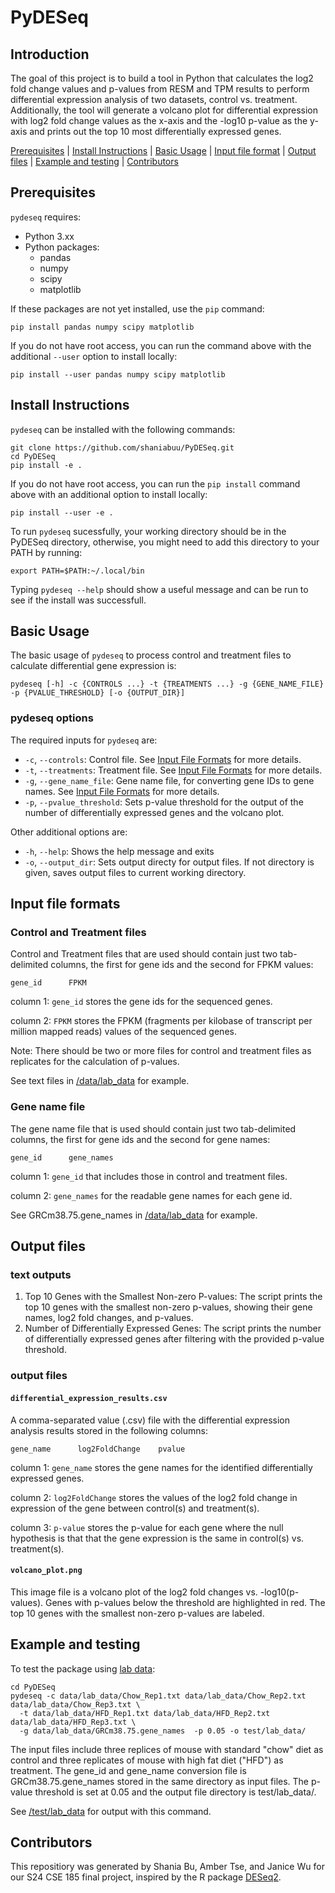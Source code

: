 # PyDESeq

## Introduction
The goal of this project is to build a tool in Python that calculates the log2 fold change values and p-values from RESM and TPM results to perform differential expression analysis of two datasets, control vs. treatment. Additionally, the tool will generate a volcano plot for differential expression with log2 fold change values as the x-axis and the -log10 p-value as the y-axis and prints out the top 10 most differentially expressed genes. 

[Prerequisites](#prerequisites) | [Install Instructions](#install) | [Basic Usage](#usage) | [Input file format](#format) | [Output files](#output) | [Example and testing](#example) | [Contributors](#credit)
<a name="prerequisites"></a>
## Prerequisites
`pydeseq` requires:
- Python 3.xx
- Python packages:
  - pandas
  - numpy
  - scipy
  - matplotlib

If these packages are not yet installed, use the `pip` command:
```
pip install pandas numpy scipy matplotlib
```
If you do not have root access, you can run the command above with the additional `--user` option to install locally:  
```
pip install --user pandas numpy scipy matplotlib
```

<a name="install"></a>
## Install Instructions

`pydeseq` can be installed with the following commands:
```
git clone https://github.com/shaniabuu/PyDESeq.git
cd PyDESeq
pip install -e .
```
If you do not have root access, you can run the `pip install` command above with an additional option to install locally:
```
pip install --user -e .
```
To run `pydeseq` sucessfully, your working directory should be in the PyDESeq directory, otherwise, you might need to add this directory to your PATH by running:
```
export PATH=$PATH:~/.local/bin
```
Typing `pydeseq --help` should show a useful message and can be run to see if the install was successfull. 

<a name="usage"></a>
## Basic Usage
The basic usage of `pydeseq` to process control and treatment files to calculate differential gene expression is:
```
pydeseq [-h] -c {CONTROLS ...} -t {TREATMENTS ...} -g {GENE_NAME_FILE} -p {PVALUE_THRESHOLD} [-o {OUTPUT_DIR}]
```
### pydeseq options
The required inputs for `pydeseq` are:
- `-c`, `--controls`: Control file. See [Input File Formats](#format) for more details.
- `-t`, `--treatments`: Treatment file. See [Input File Formats](#format) for more details.
- `-g`, `--gene_name_file`: Gene name file, for converting gene IDs to gene names. See [Input File Formats](#format) for more details.
- `-p`, `--pvalue_threshold`: Sets p-value threshold for the output of the number of differentially expressed genes and the volcano plot.

Other additional options are:
- `-h`, `--help`: Shows the help message and exits
- `-o`, `--output_dir`: Sets output directy for output files. If not directory is given, saves output files to current working directory. 

<a name="format"></a>
## Input file formats

### Control and Treatment files
Control and Treatment files that are used should contain just two tab-delimited columns, the first for gene ids and the second for FPKM values:
```
gene_id      FPKM
```
column 1: `gene_id` stores the gene ids for the sequenced genes.

column 2: `FPKM` stores the FPKM (fragments per kilobase of transcript per million mapped reads) values of the sequenced genes.

Note: There should be two or more files for control and treatment files as replicates for the calculation of p-values.

See text files in [/data/lab_data](https://github.com/shaniabuu/PyDESeq/tree/main/data/lab_data) for example.

### Gene name file
The gene name file that is used should contain just two tab-delimited columns, the first for gene ids and the second for gene names:
```
gene_id      gene_names
```
column 1: `gene_id` that includes those in control and treatment files.

column 2: `gene_names` for the readable gene names for each gene id.

See GRCm38.75.gene_names in [/data/lab_data](https://github.com/shaniabuu/PyDESeq/tree/main/data/lab_data) for example.

<a name="output"></a>
## Output files
### text outputs
1. Top 10 Genes with the Smallest Non-zero P-values: The script prints the top 10 genes with the smallest non-zero p-values, showing their gene names, log2 fold changes, and p-values.
2. Number of Differentially Expressed Genes: The script prints the number of differentially expressed genes after filtering with the provided p-value threshold.

### output files
#### `differential_expression_results.csv`
A comma-separated value (.csv) file with the differential expression analysis results stored in the following columns:
```
gene_name      log2FoldChange    pvalue
```
column 1: `gene_name` stores the gene names for the identified differentially expressed genes.

column 2: `log2FoldChange` stores the values of the log2 fold change in expression of the gene between control(s) and treatment(s).

column 3: `p-value` stores the p-value for each gene where the null hypothesis is that that the gene expression is the same in control(s) vs. treatment(s). 

#### `volcano_plot.png`
This image file is a volcano plot of the log2 fold changes vs. -log10(p-values). Genes with p-values below the threshold are highlighted in red. The top 10 genes with the smallest non-zero p-values are labeled.

<a name="example"></a>
## Example and testing

To test the package using [lab data](https://github.com/shaniabuu/PyDESeq/tree/main/data/lab_data):
```
cd PyDESeq
pydeseq -c data/lab_data/Chow_Rep1.txt data/lab_data/Chow_Rep2.txt  data/lab_data/Chow_Rep3.txt \
  -t data/lab_data/HFD_Rep1.txt data/lab_data/HFD_Rep2.txt data/lab_data/HFD_Rep3.txt \
  -g data/lab_data/GRCm38.75.gene_names  -p 0.05 -o test/lab_data/
```
The input files include three replices of mouse with standard "chow" diet as control and three replicates of mouse with high fat diet ("HFD") as treatment. The gene_id and gene_name conversion file is GRCm38.75.gene_names stored in the same directory as input files. The p-value threshold is set at 0.05 and the output file directory is test/lab_data/. 

See [/test/lab_data](https://github.com/shaniabuu/PyDESeq/tree/main/test/lab_data) for output with this command.

<a name="credit"></a>
## Contributors
This repositiory was generated by Shania Bu, Amber Tse, and Janice Wu for our S24 CSE 185 final project, inspired by the R package [DESeq2](https://bioconductor.org/packages/release/bioc/html/DESeq2.html). 
